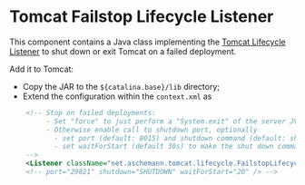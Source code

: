 # Tomcat Failstop Lifecycle Listener

This component contains a Java class implementing the [Tomcat Lifecycle Listener](https://tomcat.apache.org/tomcat-7.0-doc/config/context.html#Lifecycle_Listeners) to 
shut down or exit Tomcat on a failed deployment.

Add it to Tomcat:
 
* Copy the JAR to the ```${catalina.base}/lib``` directory;
* Extend the configuration within the ```context.xml``` as

```xml
    <!-- Stop on failed deployments:
         - Set "force" to just perform a "System.exit" of the server JVM
         - Otherwise enable call to shutdown port, optionally
           - set port (default: 8015) and shutdown command (default: shutdown) as in server.xml
           - set waitForStart (default 30s) to make the shut down command wait until TC is completely up and running
    -->
    <Listener className="net.aschemann.tomcat.lifecycle.FailstopLifecycleListener" force="true" />
    <!-- port="29821" shutdown="SHUTDOWN" waitForStart="20" /> -->
```